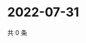 # 2022-07-31

共 0 条

<!-- BEGIN WEIBO -->
<!-- 最后更新时间 Sun Jul 31 2022 17:14:55 GMT+0800 (China Standard Time) -->

<!-- END WEIBO -->
